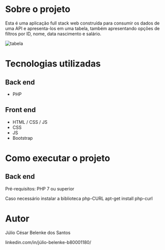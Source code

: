 
# Sobre o projeto

Esta é uma aplicação full stack web construída para consumir os dados de uma API e apresenta-los em uma tabela, também apresentando opções de filtros por ID, nome, data nascimento e salário.

![tabela](https://github.com/Juliocbs04/listar_funcionarios_prospera/assets/36901484/8b042c51-8f56-4512-b270-f84acab1a289)

# Tecnologias utilizadas
## Back end
- PHP

## Front end
- HTML / CSS / JS 
- CSS
- JS
- Bootstrap


# Como executar o projeto

## Back end
Pré-requisitos: PHP 7 ou superior

Caso necessário instalar a biblioteca php-CURL
apt-get install php-curl

# Autor

Júlio César Belenke dos Santos

linkedin.com/in/júlio-belenke-b80001180/
